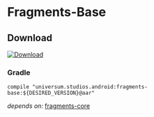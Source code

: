 Fragments-Base
===============

## Download ##
[![Download](https://api.bintray.com/packages/universum-studios/android/universum.studios.android%3Afragments/images/download.svg)](https://bintray.com/universum-studios/android/universum.studios.android%3Afragments/_latestVersion)

### Gradle ###

    compile "universum.studios.android:fragments-base:${DESIRED_VERSION}@aar"

_depends on:_
[fragments-core](https://github.com/universum-studios/android_fragments/tree/master/library-core)
